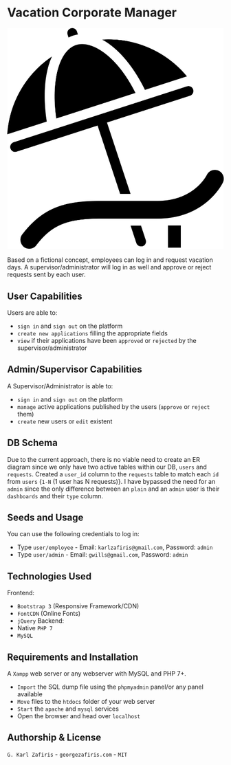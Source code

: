# Vacation Corporate Manager 
![alt text](https://github.com/grroz/vacationmanager/blob/master/assets/vac.png)

Based on a fictional concept, employees can log in and request vacation days.
A supervisor/administrator will log in as well and approve or reject requests sent by each user.

## User Capabilities
Users are able to: 
- `sign in` and `sign out` on the platform
- `create new applications` filling the appropriate fields
- `view` if their applications have been `approved` or `rejected` by the supervisor/administrator

## Admin/Supervisor Capabilities
A Supervisor/Administrator is able to:
- `sign in` and `sign out` on the platform
- `manage` active applications published by the users (`approve` or `reject` them)
- `create` new users or `edit` existent

## DB Schema
Due to the current approach, there is no viable need to create an ER diagram 
since we only have two active tables within our DB, `users` and `requests`.
Created a `user_id` column to the `requests` table to match each `id` from `users` {`1-N` (1 user has N requests)}.
I have bypassed the need for an `admin` since the only difference between an `plain` and an `admin` user is their `dashboards` and their `type` column.

## Seeds and Usage
You can use the following credentials to log in:
- Type `user/employee` - Email: `karlzafiris@gmail.com`, Password: `admin`
- Type `user/admin` - Email: `gwills@gmail.com`, Password: `admin`

## Technologies Used 
Frontend:
- `Bootstrap 3` (Responsive Framework/CDN)
- `FontCDN` (Online Fonts)
- `jQuery`
Backend:
- Native `PHP 7`
- `MySQL`

## Requirements and Installation
A `Xampp` web server or any webserver with MySQL and PHP 7+.
- `Import` the SQL dump file using the `phpmyadmin` panel/or any panel available
- `Move` files to the `htdocs` folder of your web server
- `Start` the `apache` and `mysql` services
- Open the browser and head over `localhost` 

## Authorship & License 
`G. Karl Zafiris` - `georgezafiris.com` - `MIT`
